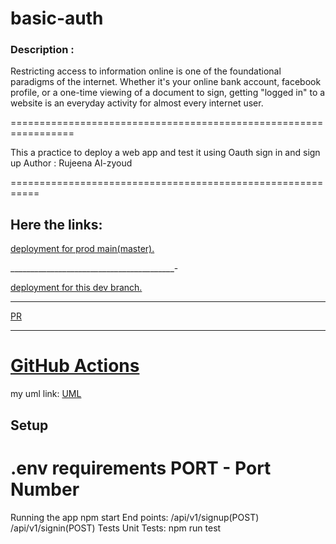 # basic-auth


### Description :

Restricting access to information online is one of the foundational paradigms of the internet. Whether it's your online bank account, facebook profile, or a one-time viewing of a document to sign, getting "logged in" to a website is an everyday activity for almost every internet user.

=================================================================

This a practice to deploy a web app and test it using Oauth sign in and sign up
Author : Rujeena Al-zyoud

===========================================================


## Here the links:

[deployment for prod main(master).](https://basic-auth-rujeena.herokuapp.com/)

_________________________________________-

[deployment for this dev branch.](https://basic-auth-dev.herokuapp.com/)

____________________________________________

[PR](https://github.com/rujeenaal-zyoud/basic-auth/pulls?q=is%3Apr+is%3Aclosed)
______________________________________________
[GitHub Actions](https://github.com/rujeenaal-zyoud/basic-auth/actions/workflows/node.js.yml)
==========================================
my uml link:
[UML](https://viewer.diagrams.net/?target=blank&highlight=0000ff&edit=_blank&layers=1&nav=1&title=kj#R7VpRb6M4EP41kfYetgIMhDy2aW%2Fvoaurtg97%2B%2BiAA74FjIzTJPvrbwwGgk1Kkia5ky5SpGTGYzOe%2BWbGHjJB82zzheMi%2Bcoikk4cK9pM0OPEcWwLBfAlOdua47nTmhFzGimhjvFKf5FmpuKuaETKnqBgLBW06DNDluckFD0e5pyt%2B2JLlvafWuCYGIzXEKcm9zuNRFJzA2fa8f8gNE6aJ9v%2BrB7JcCOsdlImOGLrHRZ6mqA5Z0zUv7LNnKTSeI1d6nm%2F7xltFeMkF4dM8Pm3J1b6mRtn7urHF%2FL9z5f1Z7XKG05XasM0j8jm7u9SKS22jSXKNc1SnAP1sGS5eFUjFtBhQtPoGW%2FZSmpSChz%2BbKiHhHH6C%2BRxCkM2MGCYC%2BVox%2B9JvMqZak1OSpB5abZna6yveNMTfMalaLRhaYqLki4q%2FeTEDPOY5g9MCJYpIbVvwgXZ7DWo3boJ8E1YRgTfgoia0HpWQdv2Fb3ugNLykh2QzBQPK2zG7dKd%2B%2BCH8uAR3nQNb4qEyOAjBQG35iFEklTax1lR2cCfOMiW5sB5VHkbXEPzWAZZNbEkHExkQAFsJipPcvaTzFnKOPBzVmODpqnGwimNcyBTspTTpNEpRNi9YgsmlSkLHMKjnyuZR7fjfFOGkywGc5dpFUUJjWBH0v9MYIEXLRgLRnNRWdZ7gA9sd27deRMPFJ8DbXc0fKQ4F3OWw14wrfxOAElrItF0GEj2x5WJHIUUafdDgOK7FwKKZwCl9vQt7g%2BIew8dEPfugDtt61KBPzX82Q%2F5uyaQtYDPcB6zW3gfHd7e0eE9hIfppcJ7ZsDB8HG4AkBEKk4AKffyrARkmOKypKEMT5Gl7Tho9ZdyQEX8kASYWZGPm93Bx20v2EhkHLG0UAPN2IqHZLy0QQ6JyXuemQ57ZscV3oAnGh4nKRb0ra%2FukHvUE14kGLvMgGb9zIBsLeDrbapZu2c1bSHX7S%2Fk%2BNpCtR2MhcCLeLsjpoJlr8KupT3Htd7XSzvyOHbwvry%2Bvt1bH37UGndQb312Ovobo%2B%2FAP2OQ56LFrbaN1TZbRzA6tLbpUD9bMrPNO0qJ30h7RpWmgZsfZXl1v4MiZ62g3JU7xU4kWIKylAUJRovJ3JncWwYabnVv9FhrDaPnyMIXXKrw2eYNKAODpmQNO%2Fsk%2FU%2Fz325ZYPSE62tZwBnIAsF1s4B5ZQk5wUJmgOUq78d%2FymI4wrQBT%2FNbqB8f6u7RoT6EiEbu%2FIDwDUAsQr4tRFsYCjjJrhmPSuPas6TVVy0mi4UCiRWBH%2BBrgUs5QpcNn4pbybgMjjznMBx5waVwFBg44pDfB7petzKhlQn9uuMONEKQNeDMizVAbfPmWzvzrq79n7DshnRHAvMscAvo0YAOji0Mgxi4WGFwzOtfd%2FAH5xORsIhUGoKCoEC1JMlDFtWt77pGRKRllGK1XPauE0Qup24hu%2FWjumfKyeZV8wasDwJroFIMAgtdqlI0XbSztdUm52uPOXsuZtfpe%2BlvwrxT%2B15OoFUUV1voTH0vpF1wmpb%2BXr20DbqzEfnpsEEOXt%2B%2FQp%2FMQWfGc9smbom6TezP0EijuKJeCKewJ8Inx3aPR7vC9p6DzHXCw9PQgIITw8NoC%2BsHqXO1hbXnoJG2sH4QdGbXgK%2FZ67lOOv63YORqyRF5J8KondgsNP0%2Fw8jsI3wwC26oqJLgnYWQous8OEVTRXdpUBLbHeL0JPgfPyNMNTB4p6LXtzWUXOjdWKC9u3JH0BtoeqGRmq83WZ2P1Xwgu%2F%2BS1eLdP%2FLQ0z8%3D)
## Setup

.env requirements
PORT - Port Number
==================================

Running the app
npm start
End points:
/api/v1/signup(POST)
/api/v1/signin(POST)
Tests
Unit Tests: npm run test